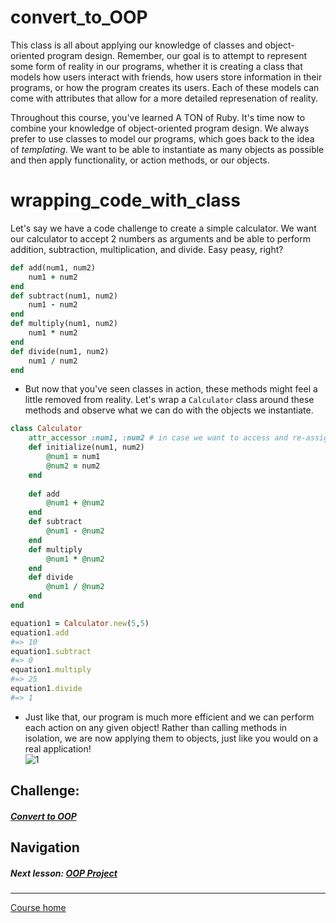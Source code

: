 # convert_to_OOP
This class is all about applying our knowledge of classes and object-oriented program design. Remember, our goal is to attempt to represent some form of reality in our programs, whether it is creating a class that models how users interact with friends, how users store information in their programs, or how the program creates its users. Each of these models can come with attributes that allow for a more detailed represenation of reality.  

Throughout this course, you've learned A TON of Ruby. It's time now to combine your knowledge of object-oriented program design. We always prefer to use classes to model our programs, which goes back to the idea of *templating*. We want to be able to instantiate as many objects as possible and then apply functionality, or action methods, or our objects. 

# wrapping_code_with_class
Let's say we have a code challenge to create a simple calculator. We want our calculator to accept 2 numbers as arguments and be able to perform addition, subtraction, multiplication, and divide. Easy peasy, right?   
```ruby
def add(num1, num2)
    num1 + num2
end
def subtract(num1, num2)
    num1 - num2
end
def multiply(num1, num2)
    num1 * num2
end
def divide(num1, num2)
    num1 / num2
end
```
- But now that you've seen classes in action, these methods might feel a little removed from reality. Let's wrap a `Calculator` class around these methods and observe what we can do with the objects we instantiate.  
```ruby
class Calculator
    attr_accessor :num1, :num2 # in case we want to access and re-assign these numbers later
    def initialize(num1, num2)
        @num1 = num1
        @num2 = num2
    end
    
    def add
        @num1 + @num2
    end
    def subtract
        @num1 - @num2
    end
    def multiply
        @num1 * @num2
    end
    def divide
        @num1 / @num2
    end
end

equation1 = Calculator.new(5,5)
equation1.add
#=> 10
equation1.subtract
#=> 0
equation1.multiply
#=> 25
equation1.divide
#=> 1
```
- Just like that, our program is much more efficient and we can perform each action on any given object! Rather than calling methods in isolation, we are now applying them to objects, just like you would on a real application!  
![1](http://i.imgur.com/2q6jb5X.gif)  


## Challenge:  
##### [Convert to OOP](https://github.com/Coderdotnew/intro_web_apps_acp/tree/master/07_class/01_convert_to_OOP/code/01_convert_to_OOP)  

## Navigation  
##### Next lesson: [OOP Project](https://github.com/Coderdotnew/intro_web_apps_acp/tree/master/07_class/02_OOP_project)   
---  
[Course home](https://github.com/Coderdotnew/intro_web_apps_acp)   
